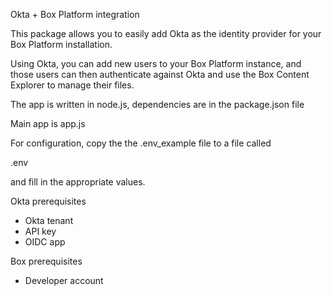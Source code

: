 Okta + Box Platform integration

This package allows you to easily add Okta as the identity provider for your Box Platform installation.

Using Okta, you can add new users to your Box Platform instance, and those users can then authenticate against Okta and use the Box Content Explorer to manage their files.

The app is written in node.js, dependencies are in the package.json file

Main app is app.js

For configuration, copy the the .env_example file to a file called

.env

and fill in the appropriate values.

Okta prerequisites
* Okta tenant
* API key
* OIDC app

Box prerequisites
* Developer account
